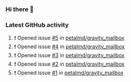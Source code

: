 ### Hi there 👋


### Latest GitHub activity
<!--START_SECTION:activity-->
1. ❗️ Opened issue [#5](https://github.com/petalmd/gravity_mailbox/issues/5) in [petalmd/gravity_mailbox](https://github.com/petalmd/gravity_mailbox)
2. ❗️ Opened issue [#4](https://github.com/petalmd/gravity_mailbox/issues/4) in [petalmd/gravity_mailbox](https://github.com/petalmd/gravity_mailbox)
3. ❗️ Opened issue [#3](https://github.com/petalmd/gravity_mailbox/issues/3) in [petalmd/gravity_mailbox](https://github.com/petalmd/gravity_mailbox)
4. ❗️ Opened issue [#2](https://github.com/petalmd/gravity_mailbox/issues/2) in [petalmd/gravity_mailbox](https://github.com/petalmd/gravity_mailbox)
5. ❗️ Opened issue [#1](https://github.com/petalmd/gravity_mailbox/issues/1) in [petalmd/gravity_mailbox](https://github.com/petalmd/gravity_mailbox)
<!--END_SECTION:activity-->

<!--
**Bhacaz/bhacaz** is a ✨ _special_ ✨ repository because its `README.md` (this file) appears on your GitHub profile.

Here are some ideas to get you started:

- 🔭 I’m currently working on ...
- 🌱 I’m currently learning ...
- 👯 I’m looking to collaborate on ...
- 🤔 I’m looking for help with ...
- 💬 Ask me about ...
- 📫 How to reach me: ...
- 😄 Pronouns: ...
- ⚡ Fun fact: ...
-->
